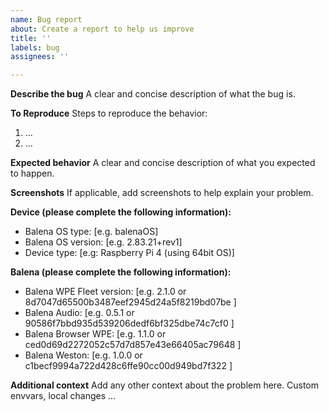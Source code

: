 ```yaml
---
name: Bug report
about: Create a report to help us improve
title: ''
labels: bug
assignees: ''

---
```


**Describe the bug**
A clear and concise description of what the bug is.

**To Reproduce**
Steps to reproduce the behavior:
1. ...
2. ...

**Expected behavior**
A clear and concise description of what you expected to happen.

**Screenshots**
If applicable, add screenshots to help explain your problem.

**Device (please complete the following information):**
 - Balena OS type: [e.g. balenaOS]
 - Balena OS version: [e.g. 2.83.21+rev1]
 - Device type: [e.g: Raspberry Pi 4 (using 64bit OS)]

**Balena (please complete the following information):**
 - Balena WPE Fleet version: [e.g.  2.1.0 or 8d7047d65500b3487eef2945d24a5f8219bd07be ]
 - Balena Audio: [e.g.  0.5.1 or 90586f7bbd935d539206dedf6bf325dbe74c7cf0 ]
 - Balena Browser WPE: [e.g.  1.1.0 or ced0d69d2272052c57d7d857e43e66405ac79648 ]
 - Balena Weston: [e.g.  1.0.0 or c1becf9994a722d428c6ffe90cc00d949bd7f322 ]

**Additional context**
Add any other context about the problem here. Custom envvars, local changes ...
